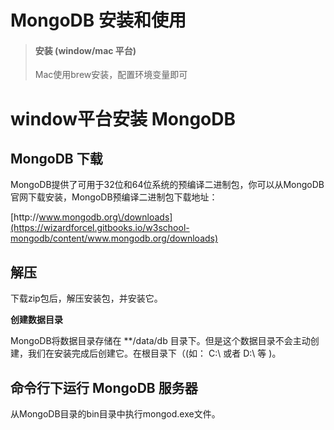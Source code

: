 # MongoDB 安装和使用

> #### 安装 \(window\/mac 平台\)
> 
> Mac使用brew安装，配置环境变量即可

# **window平台安装 MongoDB**

## **MongoDB 下载**

MongoDB提供了可用于32位和64位系统的预编译二进制包，你可以从MongoDB官网下载安装，MongoDB预编译二进制包下载地址：

[http:\/\/www.mongodb.org\/downloads](https://wizardforcel.gitbooks.io/w3school-mongodb/content/www.mongodb.org/downloads)

## **解压**

下载zip包后，解压安装包，并安装它。

**创建数据目录**

MongoDB将数据目录存储在 \*\*\/data\/db 目录下。但是这个数据目录不会主动创建，我们在安装完成后创建它。在根目录下（\(如： C:\ 或者 D:\ 等 \)。

## **命令行下运行 MongoDB 服务器**

从MongoDB目录的bin目录中执行mongod.exe文件。

